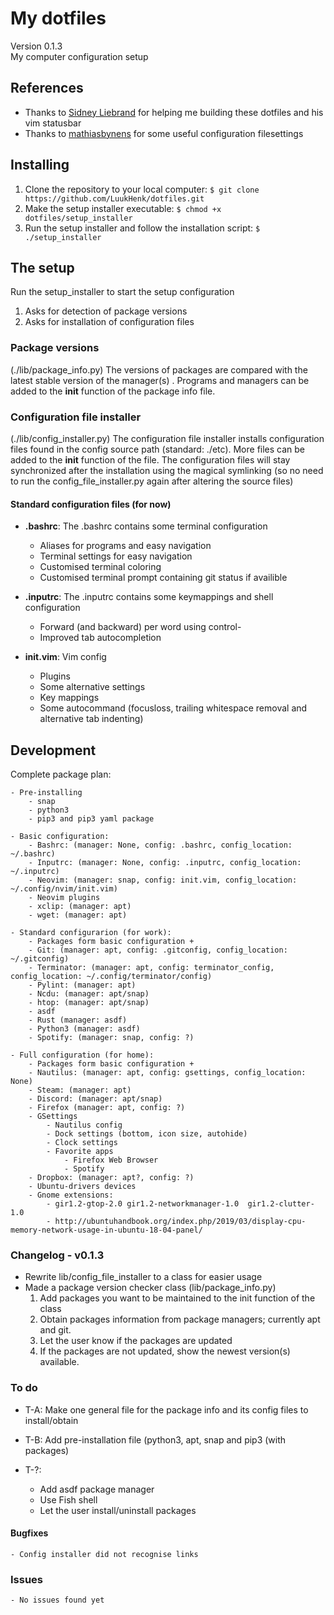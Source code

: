 # My dotfiles
Version 0.1.3 <br />
My computer configuration setup

## References
- Thanks to [Sidney Liebrand](https://github.com/SidOfc) for helping me building these dotfiles and his vim statusbar
- Thanks to [mathiasbynens](https://github.com/mathiasbynens/dotfiles) for some useful configuration filesettings

## Installing
1. Clone the repository to your local computer: `$ git clone https://github.com/LuukHenk/dotfiles.git`
2. Make the setup installer executable: `$ chmod +x dotfiles/setup_installer`
3. Run the setup installer and follow the installation script: `$ ./setup_installer`

## The setup
Run the setup_installer to start the setup configuration
1. Asks for detection of package versions
2. Asks for installation of configuration files

### Package versions
(./lib/package_info.py) The versions of packages are compared with the latest stable version of the manager(s) . Programs and managers can be added to the __init__ function of the package info file.

### Configuration file installer
(./lib/config_installer.py) The configuration file installer installs configuration files found in the config source path (standard: ./etc). More files can be added to the __init__ function of the file. The configuration files will stay synchronized after the installation using the magical symlinking (so no need to run the config_file_installer.py again after altering the source files)

#### Standard configuration files (for now)
* **.bashrc**: The .bashrc contains some terminal configuration
    * Aliases for programs and easy navigation
    * Terminal settings for easy navigation
    * Customised terminal coloring
    * Customised terminal prompt containing git status if availible

* **.inputrc**: The .inputrc contains some keymappings and shell configuration
    * Forward (and backward) per word using control-<arrowkeys>
    * Improved tab autocompletion

* **init.vim**: Vim config
	* Plugins
	* Some alternative settings
	* Key mappings
    * Some autocommand (focusloss, trailing whitespace removal and alternative tab indenting)

## Development
Complete package plan:

	- Pre-installing
		- snap
		- python3
		- pip3 and pip3 yaml package

	- Basic configuration:
		- Bashrc: (manager: None, config: .bashrc, config_location: ~/.bashrc)
		- Inputrc: (manager: None, config: .inputrc, config_location: ~/.inputrc)
		- Neovim: (manager: snap, config: init.vim, config_location: ~/.config/nvim/init.vim)
		- Neovim plugins
		- xclip: (manager: apt)
		- wget: (manager: apt)

	- Standard configurarion (for work):
		- Packages form basic configuration +
		- Git: (manager: apt, config: .gitconfig, config_location: ~/.gitconfig)
		- Terminator: (manager: apt, config: terminator_config, config_location: ~/.config/terminator/config)
		- Pylint: (manager: apt)
		- Ncdu: (manager: apt/snap)
		- htop: (manager: apt/snap)
		- asdf
		- Rust (manager: asdf)
		- Python3 (manager: asdf)
		- Spotify: (manager: snap, config: ?)

	- Full configuration (for home):
		- Packages form basic configuration +
		- Nautilus: (manager: apt, config: gsettings, config_location: None)
		- Steam: (manager: apt)
		- Discord: (manager: apt/snap)
		- Firefox (manager: apt, config: ?)
		- GSettings
			- Nautilus config
			- Dock settings (bottom, icon size, autohide)
			- Clock settings
			- Favorite apps
				- Firefox Web Browser
				- Spotify
		- Dropbox: (manager: apt?, config: ?)
		- Ubuntu-drivers devices
		- Gnome extensions:
			- gir1.2-gtop-2.0 gir1.2-networkmanager-1.0  gir1.2-clutter-1.0
			- http://ubuntuhandbook.org/index.php/2019/03/display-cpu-memory-network-usage-in-ubuntu-18-04-panel/


### Changelog - v0.1.3
* Rewrite lib/config_file_installer to a class for easier usage
* Made a package version checker class (lib/package_info.py)
	1. Add packages you want to be maintained to the init function of the class
	2. Obtain packages information from package managers; currently apt and git.
	3. Let the user know if the packages are updated
	4. If the packages are not updated, show the newest version(s) available.

### To do
* T-A: Make one general file for the package info and its config files to install/obtain
* T-B: Add pre-installation file (python3, apt, snap and pip3 (with packages)

* T-?:
	* Add asdf package manager
	* Use Fish shell
	* Let the user install/uninstall packages

#### Bugfixes
	- Config installer did not recognise links

### Issues
	- No issues found yet
